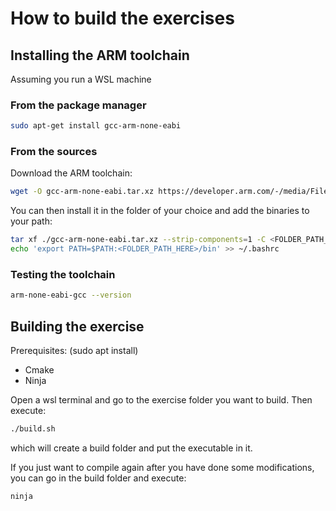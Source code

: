 # How to build the exercises

## Installing the ARM toolchain

Assuming you run a WSL machine

### From the package manager

```bash
sudo apt-get install gcc-arm-none-eabi
```

### From the sources

Download the ARM toolchain:

``` bash
wget -O gcc-arm-none-eabi.tar.xz https://developer.arm.com/-/media/Files/downloads/gnu/12.2.mpacbti-bet1/binrel/arm-gnu-toolchain-12.2.mpacbti-bet1-x86_64-arm-none-eabi.tar.xz
```

You can then install it in the folder of your choice and add the binaries to your path:

``` bash
tar xf ./gcc-arm-none-eabi.tar.xz --strip-components=1 -C <FOLDER_PATH_HERE>
echo 'export PATH=$PATH:<FOLDER_PATH_HERE>/bin' >> ~/.bashrc
```

### Testing the toolchain

```bash
arm-none-eabi-gcc --version
```

## Building the exercise

Prerequisites: (sudo apt install)

- Cmake  
- Ninja

Open a wsl terminal and go to the exercise folder you want to build.
Then execute:

```bash
./build.sh
```

which will create a build folder and put the executable in it.

If you just want to compile again after you have done some modifications, you can go in the build folder and execute:

```bash
ninja
```
